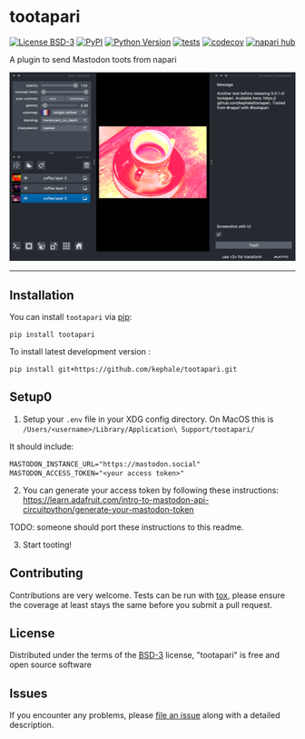 # tootapari

[![License BSD-3](https://img.shields.io/pypi/l/tootapari.svg?color=green)](https://github.com/kephale/tootapari/raw/main/LICENSE)
[![PyPI](https://img.shields.io/pypi/v/tootapari.svg?color=green)](https://pypi.org/project/tootapari)
[![Python Version](https://img.shields.io/pypi/pyversions/tootapari.svg?color=green)](https://python.org)
[![tests](https://github.com/kephale/tootapari/workflows/tests/badge.svg)](https://github.com/kephale/tootapari/actions)
[![codecov](https://codecov.io/gh/kephale/tootapari/branch/main/graph/badge.svg)](https://codecov.io/gh/kephale/tootapari)
[![napari hub](https://img.shields.io/endpoint?url=https://api.napari-hub.org/shields/tootapari)](https://napari-hub.org/plugins/tootapari)

A plugin to send Mastodon toots from napari

![A screenshot of posting a toot with tootapari from napari showing the coffee cup demo image with some colormaps applied.](https://raw.githubusercontent.com/kephale/tootapari/main/tootapari_screenshot.png)

----------------------------------

## Installation

You can install `tootapari` via [pip]:

    pip install tootapari



To install latest development version :

    pip install git+https://github.com/kephale/tootapari.git


## Setup0

1. Setup your `.env` file in your XDG config directory. On MacOS this is `/Users/<username>/Library/Application\ Support/tootapari/`

It should include:

```
MASTODON_INSTANCE_URL="https://mastodon.social"
MASTODON_ACCESS_TOKEN="<your access token>"
```

2. You can generate your access token by following these instructions: https://learn.adafruit.com/intro-to-mastodon-api-circuitpython/generate-your-mastodon-token

TODO: someone should port these instructions to this readme.

3. Start tooting!

## Contributing

Contributions are very welcome. Tests can be run with [tox], please ensure
the coverage at least stays the same before you submit a pull request.

## License

Distributed under the terms of the [BSD-3] license,
"tootapari" is free and open source software

## Issues

If you encounter any problems, please [file an issue] along with a detailed description.

[napari]: https://github.com/napari/napari
[Cookiecutter]: https://github.com/audreyr/cookiecutter
[@napari]: https://github.com/napari
[MIT]: http://opensource.org/licenses/MIT
[BSD-3]: http://opensource.org/licenses/BSD-3-Clause
[GNU GPL v3.0]: http://www.gnu.org/licenses/gpl-3.0.txt
[GNU LGPL v3.0]: http://www.gnu.org/licenses/lgpl-3.0.txt
[Apache Software License 2.0]: http://www.apache.org/licenses/LICENSE-2.0
[Mozilla Public License 2.0]: https://www.mozilla.org/media/MPL/2.0/index.txt
[cookiecutter-napari-plugin]: https://github.com/napari/cookiecutter-napari-plugin

[file an issue]: https://github.com/kephale/tootapari/issues

[napari]: https://github.com/napari/napari
[tox]: https://tox.readthedocs.io/en/latest/
[pip]: https://pypi.org/project/pip/
[PyPI]: https://pypi.org/
